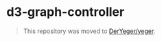 # d3-graph-controller

> This repository was moved to [DerYeger/yeger](https://github.com/DerYeger/yeger/tree/main/packages/d3-graph-controller).
